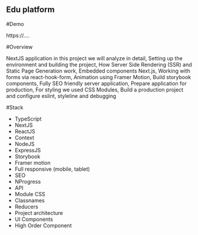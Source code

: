 ## Edu platform

#Demo

https://....

#Overview

NextJS application in this project we will analyze in detail, Setting up the environment and building the project, How Server Side Rendering (SSR) and Static Page Generation work, Embedded components Next.js, Working with forms via react-hook-form, Animation using Framer Motion, Build storybook components, Fully SEO friendly server application, Prepare application for production, For styling we used CSS Modules, Build a production project and configure eslint, styleline and debugging

#Stack

- TypeScript
- NextJS
- ReactJS
- Context
- NodeJS
- ExpressJS
- Storybook
- Framer motion
- Full responsive (mobile, tablet)
- SEO
- NProgress
- API
- Module CSS
- Classnames
- Reducers
- Project architecture
- UI Components
- High Order Component